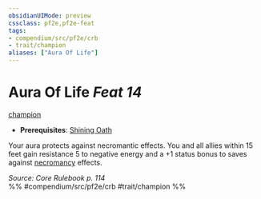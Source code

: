 ```yaml
---
obsidianUIMode: preview
cssclass: pf2e,pf2e-feat
tags:
- compendium/src/pf2e/crb
- trait/champion
aliases: ["Aura Of Life"]
---
```

# Aura Of Life  *Feat 14*  
[champion](../../rules/traits/champion.md)  

- **Prerequisites**: [Shining Oath](shining-oath.md)

Your aura protects against necromantic effects. You and all allies within 15 feet gain resistance 5 to negative energy and a +1 status bonus to saves against [necromancy](../../rules/traits/necromancy.md) effects.

*Source: Core Rulebook p. 114*  
%% #compendium/src/pf2e/crb #trait/champion %%